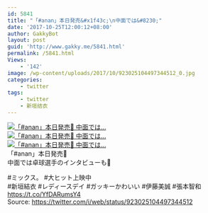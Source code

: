 ```yaml
---
id: 5841
title: "「#anan」本日発売&#x1f43c;\n中面では&#8230;"
date: '2017-10-25T12:00:12+08:00'
author: GakkyBot
layout: post
guid: 'http://www.gakky.me/5841.html'
permalink: /5841.html
Views:
    - '142'
image: /wp-content/uploads/2017/10/923025104497344512_0.jpg
categories:
    - twitter
tags:
    - twitter
    - 新垣结衣
---
```


[![「#anan」本日発売🐼
中面では...](http://www.yui-aragaki.org/wp-content/uploads/2017/10/923025104497344512_0.jpg)](http://www.yui-aragaki.org/wp-content/uploads/2017/10/923025104497344512_0.jpg)  
[![「#anan」本日発売🐼
中面では...](http://www.yui-aragaki.org/wp-content/uploads/2017/10/923025104497344512_1.jpg)](http://www.yui-aragaki.org/wp-content/uploads/2017/10/923025104497344512_1.jpg)  
[![「#anan」本日発売🐼
中面では...](http://www.yui-aragaki.org/wp-content/uploads/2017/10/923025104497344512_2.jpg)](http://www.yui-aragaki.org/wp-content/uploads/2017/10/923025104497344512_2.jpg)  
「#anan」本日発売🐼  
中面では卓球選手のインタビューも🏓

\#ミックス。 #大ヒット上映中  
\#新垣結衣 #レディースデイ #ガッキーかわいい #伊藤美誠 #張本智和 https://t.co/YfDARumsY4  
Source: <https://twitter.com/i/web/status/923025104497344512>